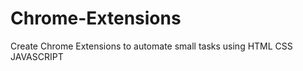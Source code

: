 # Chrome-Extensions
Create Chrome Extensions to automate small tasks using HTML CSS JAVASCRIPT 
 
  
